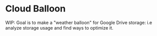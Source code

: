 # Cloud Balloon

WIP: Goal is to make a "weather balloon" for Google Drive storage: i.e analyze storage usage and find ways to optimize it.
